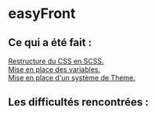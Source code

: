 # easyFront

## Ce qui a été fait :

[Restructure du CSS en SCSS.](./DocFront/restructure.md)  
[Mise en place des variables.](./DocFront/variables.md)  
[Mise en place d'un système de Theme.](./DocFront/theme.md)  

## Les difficultés rencontrées :

    
